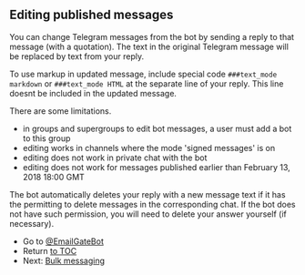 ## Editing published messages

You can change Telegram messages from the bot by sending a reply to that message (with a quotation).
The text in the original Telegram message will be replaced by text from your reply.

To use markup in updated message, include special code `###text_mode markdown` or `###text_mode HTML` at the separate line of your reply.
This line doesnt be included in the updated message.

There are some limitations.

- in groups and supergroups to edit bot messages, a user must add a bot to this group
- editing works in channels where the mode 'signed messages' is on
- editing does not work in private chat with the bot
- editing does not work for messages published earlier than February 13, 2018 18:00 GMT

The bot automatically deletes your reply with a new message text if it has the permitting to delete messages in the corresponding chat.
If the bot does not have such permission, you will need to delete your answer yourself (if necessary).

- Go to [@EmailGateBot](http://t.me/EmailGateBot)
- Return [to TOC](guide.md)
- Next: [Bulk messaging](bulk.md)
